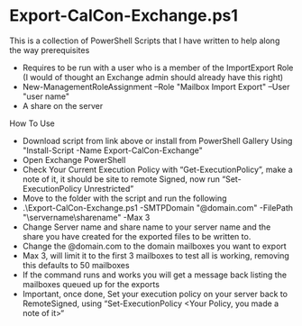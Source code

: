 # Export-CalCon-Exchange.ps1
This is a collection of PowerShell Scripts that I have written to help along the way prerequisites 
*	Requires to be run with a user who is a member of the ImportExport Role (I would of thought an Exchange admin should already have this right) 
*	New-ManagementRoleAssignment –Role "Mailbox Import Export" –User "user name"
*	A share on the server 

How To Use 
              
*	Download script from link above or install from PowerShell Gallery Using "Install-Script -Name Export-CalCon-Exchange"
*	Open Exchange PowerShell
*	Check Your Current Execution Policy with “Get-ExecutionPolicy”, make a note of it, it should be site to remote Signed, now run “Set-ExecutionPolicy Unrestricted”
*	Move to the folder with the script and run the following 
* .\Export-CalCon-Exchange.ps1 -SMTPDomain "@domain.com" -FilePath "\\servername\sharename" -Max 3
*	Change Server name and share name to your server name and the share you have created for the exported files to be written to.
* Change the @domain.com to the domain mailboxes you want to export
*	Max 3, will limit it to the first 3 mailboxes to test all is working, removing this defaults to 50 mailboxes
*	If the command runs and works you will get a message back listing the mailboxes queued up for the exports
*	Important, once done, Set your execution policy on your server back to RemoteSigned, using “Set-ExecutionPolicy <Your Policy, you made a note of it>“
